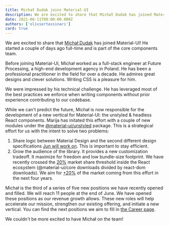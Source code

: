 ```yaml
---
title: Michał Dudak joins Material-UI
description: We are excited to share that Michał Dudak has joined Material-UI.
date: 2021-06-11T00:00:00.000Z
authors: ['oliviertassinari']
card: true
---
```


We are excited to share that [Michał Dudak](https://twitter.com/michaldudak) has joined Material-UI!
He started a couple of days ago full-time and is part of the core components team.

Before joining Material-UI, Michał worked as a full-stack engineer at Future Processing, a high-end development agency in Poland.
He has been a professional practitioner in the field for over a decade.
He admires great designs and clever solutions.
Writing CSS is a pleasure for him.

We were impressed by his technical challenge.
He has leveraged most of the best practices we enforce when writing components without prior experience contributing to our codebase.

While we can't predict the future, Michał is now responsible for the development of a new vertical for Material-UI: the unstyled & headless React components.
Marija has initated this effort with a couple of new modules under the [@material-ui/unstyled](https://unpkg.com/browse/@material-ui/unstyled@next/) package.
This is a strategical effort for us with the intent to solve two problems:

1. Share logic between Material Design and the second different design specifications [Jun will work on](/blog/siriwat-kunaporn-joining/). This is important to stay efficient.
2. Grow the audience of the library. It provides a new customization tradeoff. It maximize for freedom and low bundle-size footprint. We have recently crossed the [20%](https://docs.google.com/spreadsheets/d/1l5j3Xjtvm9XZtmb4ulLiWElQaXSlZlyCWT5ONrQMpBo/edit#gid=0) market share threshold inside the React ecosystem (@material-ui/core downloads divided by react-dom downloads). We aim for [+20%](https://npm-stat.com/charts.html?package=@angular/core,@angular/material,@angular/cdk) of the market coming from this effort in the next four years.

Michał is the third of a series of five new positions we have recently opened and filled.
We will reach 11 people at the end of June.
We have opened these positions as our revenue growth allows.
These new roles will help accelerate our mission, strengthen our existing offering, and initiate a new vertical. You can find the next positions we aim to fill in [the Career page](https://material-ui.com/company/careers/#future-roles).

We couldn't be more excited to have Michał on the team!
